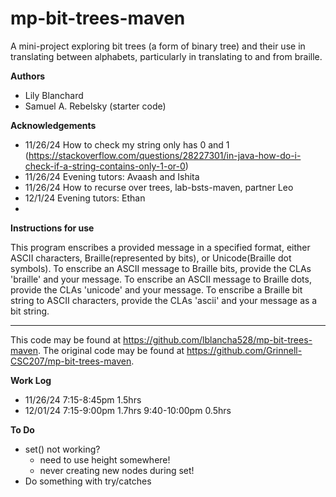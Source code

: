# mp-bit-trees-maven

A mini-project exploring bit trees (a form of binary tree) and their use in translating between alphabets, particularly in translating to and from braille.

**Authors**

* Lily Blanchard
* Samuel A. Rebelsky (starter code)

**Acknowledgements**

* 11/26/24 How to check my string only has 0 and 1 (https://stackoverflow.com/questions/28227301/in-java-how-do-i-check-if-a-string-contains-only-1-or-0)
* 11/26/24 Evening tutors: Avaash and Ishita
* 11/26/24 How to recurse over trees, lab-bsts-maven, partner Leo
* 12/1/24  Evening tutors: Ethan
*

**Instructions for use**

This program enscribes a provided message in a specified format, either ASCII characters, Braille(represented by bits), or Unicode(Braille dot symbols).
To enscribe an ASCII message to Braille bits, provide the CLAs 'braille' and your message.
To enscribe an ASCII message to Braille dots, provide the CLAs 'unicode' and your message.
To enscribe a Braille bit string to ASCII characters, provide the CLAs 'ascii' and your message as a bit string. 

---

This code may be found at <https://github.com/lblancha528/mp-bit-trees-maven>. The original code may be found at <https://github.com/Grinnell-CSC207/mp-bit-trees-maven>.

**Work Log**
* 11/26/24      7:15-8:45pm     1.5hrs
* 12/01/24      7:15-9:00pm     1.7hrs
                9:40-10:00pm    0.5hrs

**To Do**
* set() not working?
    * need to use height somewhere!
    * never creating new nodes during set!
* Do something with try/catches
